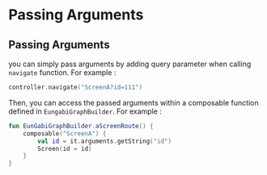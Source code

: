 # Passing Arguments

## Passing Arguments
you can simply pass arguments by adding query parameter when calling `navigate` function. For example :
```kotlin
controller.navigate("ScreenA?id=111")
```

Then, you can access the passed arguments within a composable function defined in `EungabiGraphBuilder`. For example :
```kotlin
fun EunGabiGraphBuilder.aScreenRoute() {
    composable("ScreenA") {
        val id = it.arguments.getString("id")
        Screen(id = id)
    }
}
```